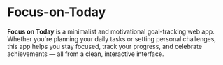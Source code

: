 # Focus-on-Today
**Focus on Today** is a minimalist and motivational goal-tracking web app. Whether you're planning your daily tasks or setting personal challenges, this app helps you stay focused, track your progress, and celebrate achievements — all from a clean, interactive interface.
